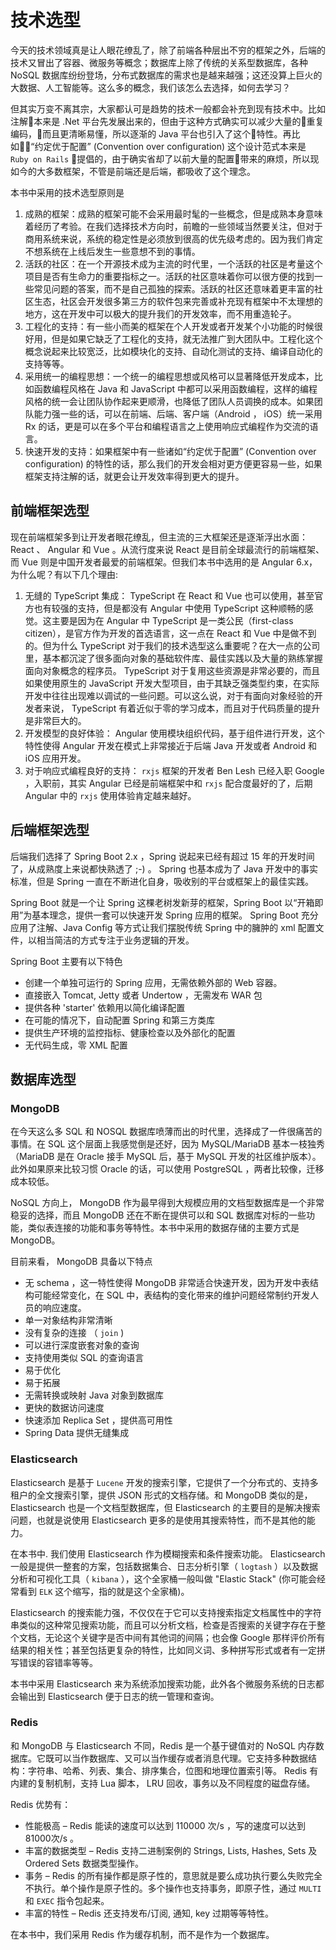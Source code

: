 # 技术选型

今天的技术领域真是让人眼花缭乱了，除了前端各种层出不穷的框架之外，后端的技术又冒出了容器、微服务等概念；数据库上除了传统的关系型数据库，各种 NoSQL 数据库纷纷登场，分布式数据库的需求也是越来越强；这还没算上巨火的大数据、人工智能等。这么多的概念，我们该怎么去选择，如何去学习？

但其实万变不离其宗，大家都认可是趋势的技术一般都会补充到现有技术中。比如注解本来是 .Net 平台先发展出来的，但由于这种方式确实可以减少大量的重复编码，而且更清晰易懂，所以逐渐的 Java 平台也引入了这个特性。再比如“约定优于配置” (Convention over configuration) 这个设计范式本来是 `Ruby on Rails` 提倡的，由于确实省却了以前大量的配置带来的麻烦，所以现如今的大多数框架，不管是前端还是后端，都吸收了这个理念。

本书中采用的技术选型原则是

1. 成熟的框架：成熟的框架可能不会采用最时髦的一些概念，但是成熟本身意味着经历了考验。在我们选择技术方向时，前瞻的一些领域当然要关注，但对于商用系统来说，系统的稳定性是必须放到很高的优先级考虑的。因为我们肯定不想系统在上线后发生一些意想不到的事情。
2. 活跃的社区：在一个开源技术成为主流的时代里，一个活跃的社区是考量这个项目是否有生命力的重要指标之一。活跃的社区意味着你可以很方便的找到一些常见问题的答案，而不是自己孤独的探索。活跃的社区还意味着更丰富的社区生态，社区会开发很多第三方的软件包来完善或补充现有框架中不太理想的地方，这在开发中可以极大的提升我们的开发效率，而不用重造轮子。
3. 工程化的支持：有一些小而美的框架在个人开发或者开发某个小功能的时候很好用，但是如果它缺乏了工程化的支持，就无法推广到大团队中。工程化这个概念说起来比较宽泛，比如模块化的支持、自动化测试的支持、编译自动化的支持等等。
4. 采用统一的编程思想：一个统一的编程思想或风格可以显著降低开发成本，比如函数编程风格在 Java 和 JavaScript 中都可以采用函数编程，这样的编程风格的统一会让团队协作起来更顺滑，也降低了团队人员调换的成本。如果团队能力强一些的话，可以在前端、后端、客户端（Android ， iOS）统一采用 Rx 的话，更是可以在多个平台和编程语言之上使用响应式编程作为交流的语言。
5. 快速开发的支持：如果框架中有一些诸如“约定优于配置” (Convention over configuration) 的特性的话，那么我们的开发会相对更方便更容易一些，如果框架支持注解的话，就更会让开发效率得到更大的提升。

## 前端框架选型

现在前端框架多到让开发者眼花缭乱，但主流的三大框架还是逐渐浮出水面： React 、 Angular 和 Vue 。从流行度来说 React 是目前全球最流行的前端框架、而 Vue 则是中国开发者最爱的前端框架。但我们本书中选用的是 Angular 6.x，为什么呢？有以下几个理由:

1. 无缝的 TypeScript 集成： TypeScript 在 React 和 Vue 也可以使用，甚至官方也有较强的支持，但是都没有 Angular 中使用 TypeScript 这种顺畅的感觉。这主要是因为在 Angular 中 TypeScript 是一类公民（first-class citizen），是官方作为开发的首选语言，这一点在 React 和 Vue 中是做不到的。但为什么 TypeScript 对于我们的技术选型这么重要呢？在大一点的公司里，基本都沉淀了很多面向对象的基础软件库、最佳实践以及大量的熟练掌握面向对象概念的程序员。 TypeScript 对于复用这些资源是非常必要的，而且如果使用原生的 JavaScript 开发大型项目，由于其缺乏强类型约束，在实际开发中往往出现难以调试的一些问题。可以这么说，对于有面向对象经验的开发者来说， TypeScript 有着近似于零的学习成本，而且对于代码质量的提升是非常巨大的。
2. 开发模型的良好体验： Angular 使用模块组织代码，基于组件进行开发，这个特性使得 Angular 开发在模式上非常接近于后端 Java 开发或者 Android 和 iOS 应用开发。
3. 对于响应式编程良好的支持： `rxjs` 框架的开发者 Ben Lesh 已经入职 Google ，入职前，其实 Angular 已经是前端框架中和 `rxjs` 配合度最好的了，后期 Angular 中的 `rxjs` 使用体验肯定越来越好。

## 后端框架选型

后端我们选择了 Spring Boot 2.x ，Spring 说起来已经有超过 15 年的开发时间了，从成熟度上来说都快熟透了 ;-) 。 Spring 也基本成为了 Java 开发中的事实标准，但是 Spring 一直在不断进化自身，吸收别的平台或框架上的最佳实践。

Spring Boot 就是一个让 Spring 这棵老树发新芽的框架，Spring Boot 以“开箱即用”为基本理念，提供一套可以快速开发 Spring 应用的框架。 Spring Boot 充分应用了注解、Java Config 等方式让我们摆脱传统 Spring 中的臃肿的 xml 配置文件，以相当简洁的方式专注于业务逻辑的开发。

Spring Boot 主要有以下特色

* 创建一个单独可运行的 Spring 应用，无需依赖外部的 Web 容器。
* 直接嵌入 Tomcat, Jetty 或者 Undertow ，无需发布 WAR 包
* 提供各种 'starter' 依赖用以简化编译配置
* 在可能的情况下，自动配置 Spring 和第三方类库
* 提供生产环境的监控指标、健康检查以及外部化的配置
* 无代码生成，零 XML 配置

## 数据库选型

### MongoDB

在今天这么多 SQL 和 NOSQL 数据库喷薄而出的时代里，选择成了一件很痛苦的事情。在 SQL 这个层面上我感觉倒是还好，因为 MySQL/MariaDB 基本一枝独秀 （MariaDB 是在 Oracle 接手 MySQL 后，基于 MySQL 开发的社区维护版本）。此外如果原来比较习惯 Oracle 的话，可以使用 PostgreSQL ，两者比较像，迁移成本较低。

NoSQL 方向上， MongoDB 作为最早得到大规模应用的文档型数据库是一个非常稳妥的选择，而且 MongoDB 还在不断在提供可以和 SQL 数据库对标的一些功能，类似表连接的功能和事务等特性。本书中采用的数据存储的主要方式是 MongoDB。

目前来看， MongoDB 具备以下特点

* 无 schema ，这一特性使得 MongoDB 非常适合快速开发，因为开发中表结构可能经常变化，在 SQL 中，表结构的变化带来的维护问题经常制约开发人员的响应速度。
* 单一对象结构非常清晰
* 没有复杂的连接 （ `join` )
* 可以进行深度嵌套对象的查询
* 支持使用类似 SQL 的查询语言
* 易于优化
* 易于拓展
* 无需转换或映射 Java 对象到数据库
* 更快的数据访问速度
* 快速添加 Replica Set ，提供高可用性
* Spring Data 提供无缝集成

### Elasticsearch

Elasticsearch 是基于 `Lucene` 开发的搜索引擎，它提供了一个分布式的、支持多租户的全文搜索引擎，提供 JSON 形式的文档存储。和 MongoDB 类似的是， Elasticsearch 也是一个文档型数据库，但 Elasticsearch 的主要目的是解决搜索问题，也就是说使用 Elasticsearch 更多的是使用其搜索特性，而不是其他的能力。

在本书中. 我们使用 Elasticsearch 作为模糊搜索和条件搜索功能。 Elasticsearch 一般是提供一整套的方案，包括数据集合、日志分析引擎（ `logtash` ）以及数据分析和可视化工具（ `kibana` ），这个全家桶一般叫做 "Elastic Stack" (你可能会经常看到 `ELK` 这个缩写，指的就是这个全家桶)。

Elasticsearch 的搜索能力强，不仅仅在于它可以支持搜索指定文档属性中的字符串类似的这种常见搜索功能，而且可以分析文档，检查是否搜索的关键字存在于整个文档，无论这个关键字是否中间有其他词的间隔；也会像 Google 那样评价所有结果的相关性；甚至包括更复杂的特性，比如同义词、多种拼写形式或者有一定拼写错误的容错率等等。

本书中采用 Elasticsearch 来为系统添加搜索功能，此外各个微服务系统的日志都会输出到 Elasticsearch 便于日志的统一管理和查询。

### Redis

和 MongoDB 与 Elasticsearch 不同，Redis 是一个基于键值对的 NoSQL 内存数据库。它既可以当作数据库、又可以当作缓存或者消息代理。它支持多种数据结构：字符串、哈希、列表、集合、排序集合，位图和地理位置索引等。 Redis 有内建的复制机制，支持 Lua 脚本， LRU 回收，事务以及不同程度的磁盘存储。

Redis 优势有：

* 性能极高 – Redis 能读的速度可以达到 110000 次/s ，写的速度可以达到 81000次/s 。
* 丰富的数据类型 – Redis 支持二进制案例的 Strings, Lists, Hashes, Sets 及 Ordered Sets 数据类型操作。
* 事务 – Redis 的所有操作都是原子性的，意思就是要么成功执行要么失败完全不执行。单个操作是原子性的。多个操作也支持事务，即原子性，通过 `MULTI` 和 `EXEC` 指令包起来。
* 丰富的特性 – Redis 还支持发布/订阅, 通知, key 过期等等特性。

在本书中，我们采用 Redis 作为缓存机制，而不是作为一个数据库。
